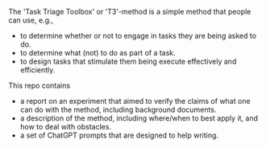 The 'Task Triage Toolbox' or 'T3'-method is a simple method that people can use, e.g., 
- to determine whether or not to engage in tasks they are being asked to do.
- to determine what (not) to do as part of a task.
- to design tasks that stimulate them being execute effectively and efficiently.

This repo contains 
- a report on an experiment that aimed to verify the claims of what one can do with the method, including background documents.
- a description of the method, including where/when to best apply it, and how to deal with obstacles.
- a set of ChatGPT prompts that are designed to help writing.